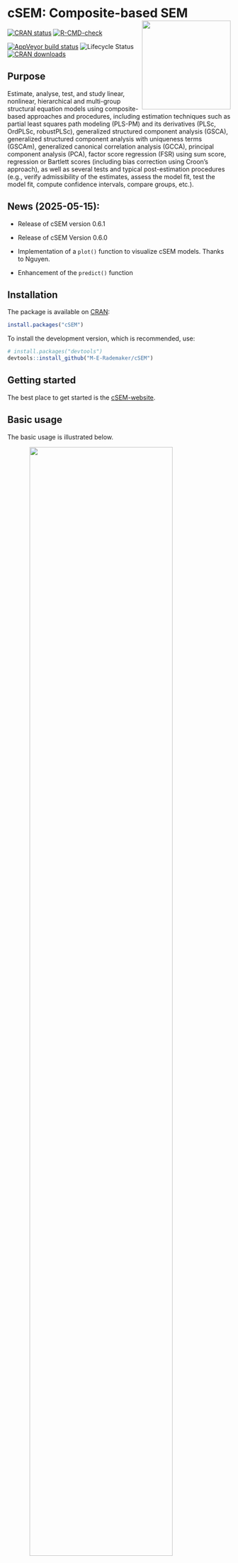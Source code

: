 
<!-- README.md is generated from README.Rmd. Please edit that file -->

# cSEM: Composite-based SEM <img src='man/figures/cSEMsticker.svg' align="right" height="200" /></a>

[![CRAN
status](https://www.r-pkg.org/badges/version/cSEM)](https://cran.r-project.org/package=cSEM)
[![R-CMD-check](https://github.com/FloSchuberth/cSEM/workflows/R-CMD-check/badge.svg)](https://github.com/FloSchuberth/cSEM/actions)
<!-- [![Build Status](https://travis-ci.com/M-E-Rademaker/cSEM.svg?branch=master)](https://travis-ci.com/M-E-Rademaker/cSEM) -->
[![AppVeyor build
status](https://ci.appveyor.com/api/projects/status/github/M-E-Rademaker/cSEM?branch=master&svg=true)](https://ci.appveyor.com/project/M-E-Rademaker/csem)
![Lifecycle
Status](https://img.shields.io/badge/lifecycle-maturing-blue.svg)
[![CRAN
downloads](https://cranlogs.r-pkg.org/badges/cSEM)](https://cran.r-project.org/package=cSEM)

## Purpose

Estimate, analyse, test, and study linear, nonlinear, hierarchical and
multi-group structural equation models using composite-based approaches
and procedures, including estimation techniques such as partial least
squares path modeling (PLS-PM) and its derivatives (PLSc, OrdPLSc,
robustPLSc), generalized structured component analysis (GSCA),
generalized structured component analysis with uniqueness terms (GSCAm),
generalized canonical correlation analysis (GCCA), principal component
analysis (PCA), factor score regression (FSR) using sum score,
regression or Bartlett scores (including bias correction using Croon’s
approach), as well as several tests and typical post-estimation
procedures (e.g., verify admissibility of the estimates, assess the
model fit, test the model fit, compute confidence intervals, compare
groups, etc.).

## News (2025-05-15):

- Release of cSEM version 0.6.1

- Release of cSEM Version 0.6.0

- Implementation of a `plot()` function to visualize cSEM models. Thanks
  to Nguyen.

- Enhancement of the `predict()` function

## Installation

The package is available on [CRAN](https://cran.r-project.org/):

``` r
install.packages("cSEM")
```

To install the development version, which is recommended, use:

``` r
# install.packages("devtools")
devtools::install_github("M-E-Rademaker/cSEM")
```

## Getting started

The best place to get started is the
[cSEM-website](https://floschuberth.github.io/cSEM/).

## Basic usage

The basic usage is illustrated below.

<img src="man/figures/api.png" width="80%" style="display: block; margin: auto;" />

Usually, using `cSEM` is the same 3 step procedure:

> 1.  Pick a dataset and specify a model using [lavaan
>     syntax](https://lavaan.ugent.be/tutorial/syntax1.html)
> 2.  Use `csem()`
> 3.  Apply one of the post-estimation functions listed below on the
>     resulting object.

## Post-Estimation Functions

There are five major post-estimation verbs, three test family functions
and three do-family of function:

- `assess()` : assess the model using common quality criteria
- `infer()` : calculate common inferential quantities (e.g., standard
  errors, confidence intervals)
- `predict()` : predict endogenous indicator values
- `plot()` : Plot the cSEM model
- `summarize()` : summarize the results
- `verify()` : verify admissibility of the estimates

Tests are performed by using the test family of functions. Currently,
the following tests are implemented:

- `testCVPAT()` performs a cross-validated predictive ability test
- `testOMF()` : performs a test for overall model fit
- `testMICOM()` : performs a test for composite measurement invariance
- `testMGD()` : performs several tests to assess multi-group differences
- `testHausman()` : performs the regression-based Hausman test to test
  for endogeneity

Other miscellaneous post-estimation functions belong do the do-family of
functions. Currently, three do functions are implemented:

- `doIPMA()`: performs an importance-performance matrix analysis
- `doNonlinearEffectsAnalysis()`: performs a nonlinear effects analysis
  such as floodlight and surface analysis
- `doRedundancyAnalysis()`: performs a redundancy analysis

All functions require a `cSEMResults` object.

## Example

Models are defined using [lavaan
syntax](https://lavaan.ugent.be/tutorial/syntax1.html) with some slight
modifications (see the [Specifying a
model](https://floschuberth.github.io/cSEM/articles/cSEM.html#using-csem)
section on the [cSEM-website](https://floschuberth.github.io/cSEM/)).
For illustration we use the build-in and well-known `satisfaction`
dataset.

``` r
require(cSEM)
    
## Note: The operator "<~" tells cSEM that the construct to its left is modeled
##       as a composite.
##       The operator "=~" tells cSEM that the construct to its left is modeled
##       as a common factor.
##       The operator "~" tells cSEM which are the dependent (left-hand side) and
##       independent variables (right-hand side).
    
model <- "
# Structural model
EXPE ~ IMAG
QUAL ~ EXPE
VAL  ~ EXPE + QUAL
SAT  ~ IMAG + EXPE + QUAL + VAL 
LOY  ~ IMAG + SAT

# Composite model
IMAG <~ imag1 + imag2 + imag3
EXPE <~ expe1 + expe2 + expe3 
QUAL <~ qual1 + qual2 + qual3 + qual4 + qual5
VAL  <~ val1  + val2  + val3

# Reflective measurement model
SAT  =~ sat1  + sat2  + sat3  + sat4
LOY  =~ loy1  + loy2  + loy3  + loy4
"
```

The estimation is conducted using the `csem()` function.

``` r
# Estimate using defaults
res <- csem(.data = satisfaction, .model = model)
res
```

    ## ________________________________________________________________________________
    ## ----------------------------------- Overview -----------------------------------
    ## 
    ## Estimation was successful.
    ## 
    ## The result is a list of class cSEMResults with list elements:
    ## 
    ##  - Estimates
    ##  - Information
    ## 
    ## To get an overview or help type:
    ## 
    ##  - ?cSEMResults
    ##  - str(<object-name>)
    ##  - listviewer::jsondedit(<object-name>, mode = 'view')
    ## 
    ## If you wish to access the list elements directly type e.g. 
    ## 
    ##  - <object-name>$Estimates
    ## 
    ## Available postestimation commands:
    ## 
    ##  - assess(<object-name>)
    ##  - infer(<object-name)
    ##  - predict(<object-name>)
    ##  - summarize(<object-name>)
    ##  - verify(<object-name>)
    ## ________________________________________________________________________________

This is equal to:

``` r
csem(
   .data                        = satisfaction,
   .model                       = model,
   .approach_cor_robust         = "none",
   .approach_nl                 = "sequential",
   .approach_paths              = "OLS",
   .approach_weights            = "PLS-PM",
   .conv_criterion              = "diff_absolute",
   .disattenuate                = TRUE,
   .dominant_indicators         = NULL,
   .estimate_structural         = TRUE,
   .id                          = NULL,
   .iter_max                    = 100,
   .normality                   = FALSE,
   .PLS_approach_cf             = "dist_squared_euclid",
   .PLS_ignore_structural_model = FALSE,
   .PLS_modes                   = NULL,
   .PLS_weight_scheme_inner     = "path",
   .reliabilities               = NULL,
   .starting_values             = NULL,
   .tolerance                   = 1e-05,
   .resample_method             = "none", 
   .resample_method2            = "none",
   .R                           = 499,
   .R2                          = 199,
   .handle_inadmissibles        = "drop",
   .user_funs                   = NULL,
   .eval_plan                   = "sequential",
   .seed                        = NULL,
   .sign_change_option          = "none"
    )
```

The result is always a named list of class `cSEMResults`.

To access list elements use `$`:

``` r
res$Estimates$Loading_estimates 
res$Information$Model
```

A useful tool to examine a list is the [listviewer
package](https://github.com/timelyportfolio/listviewer/). If you are new
to `cSEM` this might be a good way to familiarize yourself with the
structure of a `cSEMResults` object.

``` r
listviewer::jsonedit(res, mode = "view") # requires the listviewer package.
```

Apply post-estimation functions:

``` r
## Get a summary
summarize(res) 
```

    ## ________________________________________________________________________________
    ## ----------------------------------- Overview -----------------------------------
    ## 
    ##  General information:
    ##  ------------------------
    ##  Estimation status                  = Ok
    ##  Number of observations             = 250
    ##  Weight estimator                   = PLS-PM
    ##  Inner weighting scheme             = "path"
    ##  Type of indicator correlation      = Pearson
    ##  Path model estimator               = OLS
    ##  Second-order approach              = NA
    ##  Type of path model                 = Linear
    ##  Disattenuated                      = Yes (PLSc)
    ## 
    ##  Construct details:
    ##  ------------------
    ##  Name  Modeled as     Order         Mode      
    ## 
    ##  IMAG  Composite      First order   "modeB"   
    ##  EXPE  Composite      First order   "modeB"   
    ##  QUAL  Composite      First order   "modeB"   
    ##  VAL   Composite      First order   "modeB"   
    ##  SAT   Common factor  First order   "modeA"   
    ##  LOY   Common factor  First order   "modeA"   
    ## 
    ## ----------------------------------- Estimates ----------------------------------
    ## 
    ## Estimated path coefficients:
    ## ============================
    ##   Path           Estimate  Std. error   t-stat.   p-value
    ##   EXPE ~ IMAG      0.4714          NA        NA        NA
    ##   QUAL ~ EXPE      0.8344          NA        NA        NA
    ##   VAL ~ EXPE       0.0457          NA        NA        NA
    ##   VAL ~ QUAL       0.7013          NA        NA        NA
    ##   SAT ~ IMAG       0.2450          NA        NA        NA
    ##   SAT ~ EXPE      -0.0172          NA        NA        NA
    ##   SAT ~ QUAL       0.2215          NA        NA        NA
    ##   SAT ~ VAL        0.5270          NA        NA        NA
    ##   LOY ~ IMAG       0.1819          NA        NA        NA
    ##   LOY ~ SAT        0.6283          NA        NA        NA
    ## 
    ## Estimated loadings:
    ## ===================
    ##   Loading          Estimate  Std. error   t-stat.   p-value
    ##   IMAG =~ imag1      0.6306          NA        NA        NA
    ##   IMAG =~ imag2      0.9246          NA        NA        NA
    ##   IMAG =~ imag3      0.9577          NA        NA        NA
    ##   EXPE =~ expe1      0.7525          NA        NA        NA
    ##   EXPE =~ expe2      0.9348          NA        NA        NA
    ##   EXPE =~ expe3      0.7295          NA        NA        NA
    ##   QUAL =~ qual1      0.7861          NA        NA        NA
    ##   QUAL =~ qual2      0.9244          NA        NA        NA
    ##   QUAL =~ qual3      0.7560          NA        NA        NA
    ##   QUAL =~ qual4      0.7632          NA        NA        NA
    ##   QUAL =~ qual5      0.7834          NA        NA        NA
    ##   VAL =~ val1        0.9518          NA        NA        NA
    ##   VAL =~ val2        0.8056          NA        NA        NA
    ##   VAL =~ val3        0.6763          NA        NA        NA
    ##   SAT =~ sat1        0.9243          NA        NA        NA
    ##   SAT =~ sat2        0.8813          NA        NA        NA
    ##   SAT =~ sat3        0.7127          NA        NA        NA
    ##   SAT =~ sat4        0.7756          NA        NA        NA
    ##   LOY =~ loy1        0.9097          NA        NA        NA
    ##   LOY =~ loy2        0.5775          NA        NA        NA
    ##   LOY =~ loy3        0.9043          NA        NA        NA
    ##   LOY =~ loy4        0.4917          NA        NA        NA
    ## 
    ## Estimated weights:
    ## ==================
    ##   Weight           Estimate  Std. error   t-stat.   p-value
    ##   IMAG <~ imag1      0.0156          NA        NA        NA
    ##   IMAG <~ imag2      0.4473          NA        NA        NA
    ##   IMAG <~ imag3      0.6020          NA        NA        NA
    ##   EXPE <~ expe1      0.2946          NA        NA        NA
    ##   EXPE <~ expe2      0.6473          NA        NA        NA
    ##   EXPE <~ expe3      0.2374          NA        NA        NA
    ##   QUAL <~ qual1      0.2370          NA        NA        NA
    ##   QUAL <~ qual2      0.4712          NA        NA        NA
    ##   QUAL <~ qual3      0.1831          NA        NA        NA
    ##   QUAL <~ qual4      0.1037          NA        NA        NA
    ##   QUAL <~ qual5      0.2049          NA        NA        NA
    ##   VAL <~ val1        0.7163          NA        NA        NA
    ##   VAL <~ val2        0.2202          NA        NA        NA
    ##   VAL <~ val3        0.2082          NA        NA        NA
    ##   SAT <~ sat1        0.3209          NA        NA        NA
    ##   SAT <~ sat2        0.3059          NA        NA        NA
    ##   SAT <~ sat3        0.2474          NA        NA        NA
    ##   SAT <~ sat4        0.2692          NA        NA        NA
    ##   LOY <~ loy1        0.3834          NA        NA        NA
    ##   LOY <~ loy2        0.2434          NA        NA        NA
    ##   LOY <~ loy3        0.3812          NA        NA        NA
    ##   LOY <~ loy4        0.2073          NA        NA        NA
    ## 
    ## Estimated indicator correlations:
    ## =================================
    ##   Correlation       Estimate  Std. error   t-stat.   p-value
    ##   imag1 ~~ imag2      0.6437          NA        NA        NA
    ##   imag1 ~~ imag3      0.5433          NA        NA        NA
    ##   imag2 ~~ imag3      0.7761          NA        NA        NA
    ##   expe1 ~~ expe2      0.5353          NA        NA        NA
    ##   expe1 ~~ expe3      0.4694          NA        NA        NA
    ##   expe2 ~~ expe3      0.5467          NA        NA        NA
    ##   qual1 ~~ qual2      0.6053          NA        NA        NA
    ##   qual1 ~~ qual3      0.5406          NA        NA        NA
    ##   qual1 ~~ qual4      0.5662          NA        NA        NA
    ##   qual1 ~~ qual5      0.5180          NA        NA        NA
    ##   qual2 ~~ qual3      0.6187          NA        NA        NA
    ##   qual2 ~~ qual4      0.6517          NA        NA        NA
    ##   qual2 ~~ qual5      0.6291          NA        NA        NA
    ##   qual3 ~~ qual4      0.4752          NA        NA        NA
    ##   qual3 ~~ qual5      0.5074          NA        NA        NA
    ##   qual4 ~~ qual5      0.6402          NA        NA        NA
    ##   val1 ~~ val2        0.6344          NA        NA        NA
    ##   val1 ~~ val3        0.4602          NA        NA        NA
    ##   val2 ~~ val3        0.6288          NA        NA        NA
    ## 
    ## ------------------------------------ Effects -----------------------------------
    ## 
    ## Estimated total effects:
    ## ========================
    ##   Total effect    Estimate  Std. error   t-stat.   p-value
    ##   EXPE ~ IMAG       0.4714          NA        NA        NA
    ##   QUAL ~ IMAG       0.3933          NA        NA        NA
    ##   QUAL ~ EXPE       0.8344          NA        NA        NA
    ##   VAL ~ IMAG        0.2974          NA        NA        NA
    ##   VAL ~ EXPE        0.6309          NA        NA        NA
    ##   VAL ~ QUAL        0.7013          NA        NA        NA
    ##   SAT ~ IMAG        0.4807          NA        NA        NA
    ##   SAT ~ EXPE        0.5001          NA        NA        NA
    ##   SAT ~ QUAL        0.5911          NA        NA        NA
    ##   SAT ~ VAL         0.5270          NA        NA        NA
    ##   LOY ~ IMAG        0.4840          NA        NA        NA
    ##   LOY ~ EXPE        0.3142          NA        NA        NA
    ##   LOY ~ QUAL        0.3714          NA        NA        NA
    ##   LOY ~ VAL         0.3311          NA        NA        NA
    ##   LOY ~ SAT         0.6283          NA        NA        NA
    ## 
    ## Estimated indirect effects:
    ## ===========================
    ##   Indirect effect    Estimate  Std. error   t-stat.   p-value
    ##   QUAL ~ IMAG          0.3933          NA        NA        NA
    ##   VAL ~ IMAG           0.2974          NA        NA        NA
    ##   VAL ~ EXPE           0.5852          NA        NA        NA
    ##   SAT ~ IMAG           0.2357          NA        NA        NA
    ##   SAT ~ EXPE           0.5173          NA        NA        NA
    ##   SAT ~ QUAL           0.3696          NA        NA        NA
    ##   LOY ~ IMAG           0.3020          NA        NA        NA
    ##   LOY ~ EXPE           0.3142          NA        NA        NA
    ##   LOY ~ QUAL           0.3714          NA        NA        NA
    ##   LOY ~ VAL            0.3311          NA        NA        NA
    ## ________________________________________________________________________________

``` r
## Verify admissibility of the results
verify(res) 
```

    ## ________________________________________________________________________________
    ## 
    ## Verify admissibility:
    ## 
    ##   admissible
    ## 
    ## Details:
    ## 
    ##   Code   Status    Description
    ##   1      ok        Convergence achieved                                   
    ##   2      ok        All absolute standardized loading estimates <= 1       
    ##   3      ok        Construct VCV is positive semi-definite                
    ##   4      ok        All reliability estimates <= 1                         
    ##   5      ok        Model-implied indicator VCV is positive semi-definite  
    ## ________________________________________________________________________________

``` r
## Test overall model fit
testOMF(res)
```

    ## ________________________________________________________________________________
    ## --------- Test for overall model fit based on Beran & Srivastava (1985) --------
    ## 
    ## Null hypothesis:
    ## 
    ##        ┌──────────────────────────────────────────────────────────────────┐
    ##        │                                                                  │
    ##        │   H0: The model-implied indicator covariance matrix equals the   │
    ##        │   population indicator covariance matrix.                        │
    ##        │                                                                  │
    ##        └──────────────────────────────────────────────────────────────────┘
    ## 
    ## Test statistic and critical value: 
    ## 
    ##                                      Critical value
    ##  Distance measure    Test statistic    95%   
    ##  dG                      0.6493      0.3250  
    ##  SRMR                    0.0940      0.0523  
    ##  dL                      2.2340      0.6921  
    ##  dML                     2.9219      1.6139  
    ##  
    ## 
    ## Decision: 
    ## 
    ##                          Significance level
    ##  Distance measure          95%   
    ##  dG                      reject  
    ##  SRMR                    reject  
    ##  dL                      reject  
    ##  dML                     reject  
    ##  
    ## Additional information:
    ## 
    ##  Out of 499 bootstrap replications 472 are admissible.
    ##  See ?verify() for what constitutes an inadmissible result.
    ## 
    ##  The seed used was: 1435398027
    ## ________________________________________________________________________________

``` r
## Assess the model
assess(res)
```

    ## ________________________________________________________________________________
    ## 
    ##  Construct        AVE           R2          R2_adj    
    ##  SAT            0.6851        0.7624        0.7585    
    ##  LOY            0.5552        0.5868        0.5834    
    ##  EXPE             NA          0.2222        0.2190    
    ##  QUAL             NA          0.6963        0.6951    
    ##  VAL              NA          0.5474        0.5438    
    ## 
    ## -------------- Common (internal consistency) reliability estimates -------------
    ## 
    ##  Construct Cronbachs_alpha   Joereskogs_rho   Dijkstra-Henselers_rho_A 
    ##  SAT        0.8940           0.8960                0.9051          
    ##  LOY        0.8194           0.8237                0.8761          
    ## 
    ## ----------- Alternative (internal consistency) reliability estimates -----------
    ## 
    ##  Construct       RhoC         RhoC_mm    RhoC_weighted
    ##  SAT            0.8960        0.8938        0.9051    
    ##  LOY            0.8237        0.8011        0.8761    
    ## 
    ##  Construct  RhoC_weighted_mm     RhoT      RhoT_weighted
    ##  SAT            0.9051        0.8940        0.8869    
    ##  LOY            0.8761        0.8194        0.7850    
    ## 
    ## --------------------------- Distance and fit measures --------------------------
    ## 
    ##  Geodesic distance             = 0.6493432
    ##  Squared Euclidean distance    = 2.23402
    ##  ML distance                   = 2.921932
    ## 
    ##  Chi_square       = 727.5611
    ##  Chi_square_df    = 3.954137
    ##  CFI              = 0.8598825
    ##  CN               = 75.14588
    ##  GFI              = 0.7280612
    ##  IFI              = 0.8615598
    ##  NFI              = 0.8229918
    ##  NNFI             = 0.8240917
    ##  RMSEA            = 0.108922
    ##  RMS_theta        = 0.05069299
    ##  SRMR             = 0.09396871
    ## 
    ##  Degrees of freedom       = 184
    ## 
    ## --------------------------- Model selection criteria ---------------------------
    ## 
    ##  Construct        AIC          AICc          AICu     
    ##  EXPE          -59.8152      192.2824      -57.8072   
    ##  QUAL          -294.9343     -42.8367      -292.9263  
    ##  VAL           -193.2127      58.9506      -190.1945  
    ##  SAT           -350.2874     -97.9418      -345.2368  
    ##  LOY           -215.9322      36.2311      -212.9141  
    ## 
    ##  Construct        BIC           FPE           GM      
    ##  EXPE          -52.7723       0.7872       259.8087   
    ##  QUAL          -287.8914      0.3074       271.8568   
    ##  VAL           -182.6483      0.4617       312.7010   
    ##  SAT           -332.6801      0.2463       278.2973   
    ##  LOY           -205.3678      0.4216       291.0665   
    ## 
    ##  Construct        HQ            HQc       Mallows_Cp  
    ##  EXPE          -56.9806      -56.8695       2.7658    
    ##  QUAL          -292.0997     -291.9886      14.8139   
    ##  VAL           -188.9608     -188.7516      52.1366   
    ##  SAT           -343.2010     -342.7088      10.6900   
    ##  LOY           -211.6804     -211.4711      30.5022   
    ## 
    ## ----------------------- Variance inflation factors (VIFs) ----------------------
    ## 
    ##   Dependent construct: 'VAL'
    ## 
    ##  Independent construct    VIF value 
    ##  EXPE                      3.2928   
    ##  QUAL                      3.2928   
    ## 
    ##   Dependent construct: 'SAT'
    ## 
    ##  Independent construct    VIF value 
    ##  EXPE                      3.2985   
    ##  QUAL                      4.4151   
    ##  IMAG                      1.7280   
    ##  VAL                       2.6726   
    ## 
    ##   Dependent construct: 'LOY'
    ## 
    ##  Independent construct    VIF value 
    ##  IMAG                      1.9345   
    ##  SAT                       1.9345   
    ## 
    ## -------------- Variance inflation factors (VIFs) for modeB weights -------------
    ## 
    ##   Construct: 'IMAG'
    ## 
    ##  Weight    VIF value 
    ##  imag1      1.7215   
    ##  imag2      3.0515   
    ##  imag3      2.5356   
    ## 
    ##   Construct: 'EXPE'
    ## 
    ##  Weight    VIF value 
    ##  expe1      1.4949   
    ##  expe2      1.6623   
    ##  expe3      1.5212   
    ## 
    ##   Construct: 'QUAL'
    ## 
    ##  Weight    VIF value 
    ##  qual1      1.8401   
    ##  qual2      2.5005   
    ##  qual3      1.7796   
    ##  qual4      2.1557   
    ##  qual5      2.0206   
    ## 
    ##   Construct: 'VAL'
    ## 
    ##  Weight    VIF value 
    ##  val1       1.6912   
    ##  val2       2.2049   
    ##  val3       1.6714   
    ## 
    ## -------------------------- Effect sizes (Cohen's f^2) --------------------------
    ## 
    ##   Dependent construct: 'EXPE'
    ## 
    ##  Independent construct       f^2    
    ##  IMAG                      0.2856   
    ## 
    ##   Dependent construct: 'QUAL'
    ## 
    ##  Independent construct       f^2    
    ##  EXPE                      2.2928   
    ## 
    ##   Dependent construct: 'VAL'
    ## 
    ##  Independent construct       f^2    
    ##  EXPE                      0.0014   
    ##  QUAL                      0.3301   
    ## 
    ##   Dependent construct: 'SAT'
    ## 
    ##  Independent construct       f^2    
    ##  IMAG                      0.1462   
    ##  EXPE                      0.0004   
    ##  QUAL                      0.0468   
    ##  VAL                       0.4373   
    ## 
    ##   Dependent construct: 'LOY'
    ## 
    ##  Independent construct       f^2    
    ##  IMAG                      0.0414   
    ##  SAT                       0.4938   
    ## 
    ## ----------------------- Discriminant validity assessment -----------------------
    ## 
    ##  Heterotrait-monotrait ratio of correlations matrix (HTMT matrix)
    ## 
    ##           SAT LOY
    ## SAT 1.0000000   0
    ## LOY 0.7432489   1
    ## 
    ## 
    ##  Advanced heterotrait-monotrait ratio of correlations matrix (HTMT2 matrix)
    ## 
    ##           SAT LOY
    ## SAT 1.0000000   0
    ## LOY 0.7140046   1
    ## 
    ## 
    ##  Fornell-Larcker matrix
    ## 
    ##           SAT       LOY
    ## SAT 0.6851491 0.5696460
    ## LOY 0.5696460 0.5551718
    ## 
    ## 
    ## ------------------------------------ Effects -----------------------------------
    ## 
    ## Estimated total effects:
    ## ========================
    ##   Total effect    Estimate  Std. error   t-stat.   p-value
    ##   EXPE ~ IMAG       0.4714          NA        NA        NA
    ##   QUAL ~ IMAG       0.3933          NA        NA        NA
    ##   QUAL ~ EXPE       0.8344          NA        NA        NA
    ##   VAL ~ IMAG        0.2974          NA        NA        NA
    ##   VAL ~ EXPE        0.6309          NA        NA        NA
    ##   VAL ~ QUAL        0.7013          NA        NA        NA
    ##   SAT ~ IMAG        0.4807          NA        NA        NA
    ##   SAT ~ EXPE        0.5001          NA        NA        NA
    ##   SAT ~ QUAL        0.5911          NA        NA        NA
    ##   SAT ~ VAL         0.5270          NA        NA        NA
    ##   LOY ~ IMAG        0.4840          NA        NA        NA
    ##   LOY ~ EXPE        0.3142          NA        NA        NA
    ##   LOY ~ QUAL        0.3714          NA        NA        NA
    ##   LOY ~ VAL         0.3311          NA        NA        NA
    ##   LOY ~ SAT         0.6283          NA        NA        NA
    ## 
    ## Estimated indirect effects:
    ## ===========================
    ##   Indirect effect    Estimate  Std. error   t-stat.   p-value
    ##   QUAL ~ IMAG          0.3933          NA        NA        NA
    ##   VAL ~ IMAG           0.2974          NA        NA        NA
    ##   VAL ~ EXPE           0.5852          NA        NA        NA
    ##   SAT ~ IMAG           0.2357          NA        NA        NA
    ##   SAT ~ EXPE           0.5173          NA        NA        NA
    ##   SAT ~ QUAL           0.3696          NA        NA        NA
    ##   LOY ~ IMAG           0.3020          NA        NA        NA
    ##   LOY ~ EXPE           0.3142          NA        NA        NA
    ##   LOY ~ QUAL           0.3714          NA        NA        NA
    ##   LOY ~ VAL            0.3311          NA        NA        NA
    ## ________________________________________________________________________________

``` r
## Predict indicator scores of endogenous constructs
predict(res)
```

    ## ________________________________________________________________________________
    ## ----------------------------------- Overview -----------------------------------
    ## 
    ##  Number of obs. training            = 225
    ##  Number of obs. test                = 25
    ##  Number of cv folds                 = 10
    ##  Number of repetitions              = 1
    ##  Handle inadmissibles               = stop
    ##  Estimator target                   = 'PLS-PM'
    ##  Estimator benchmark                = 'lm'
    ##  Disattenuation target              = 'TRUE'
    ##  Disattenuation benchmark           = 'FALSE'
    ##  Approach to predict                = 'earliest'
    ## 
    ## ------------------------------ Prediction metrics ------------------------------
    ## 
    ## 
    ##   Name      MAE target  MAE benchmark  RMSE target RMSE benchmark   Q2_predict
    ##   expe1         1.4556         1.6007       1.9052         2.1120       0.0593
    ##   expe2         1.4159         1.4995       1.9439         2.0341       0.1931
    ##   expe3         1.6304         1.7347       2.1238         2.2121       0.1271
    ##   qual1         1.4740         1.5633       1.9270         2.0706       0.1199
    ##   qual2         1.5761         1.5390       2.0460         2.0554       0.2118
    ##   qual3         1.7350         1.7318       2.2231         2.2706       0.1206
    ##   qual4         1.2346         1.1964       1.5994         1.6335       0.2282
    ##   qual5         1.5064         1.5112       1.9415         1.9621       0.1889
    ##   val1          1.4447         1.3658       1.8682         1.7639       0.2512
    ##   val2          1.2326         1.2260       1.6548         1.7262       0.1750
    ##   val3          1.4873         1.3888       1.9705         1.9331       0.1483
    ##   sat1          1.2469         1.2305       1.6435         1.6199       0.3427
    ##   sat2          1.2227         1.1980       1.6310         1.6213       0.3147
    ##   sat3          1.3372         1.2875       1.6663         1.7222       0.2161
    ##   sat4          1.3138         1.2554       1.6645         1.6325       0.2800
    ##   loy1          1.6853         1.6585       2.2295         2.2199       0.2744
    ##   loy2          1.4885         1.4893       1.9173         1.9841       0.1321
    ##   loy3          1.7060         1.6589       2.2828         2.2600       0.2706
    ##   loy4          1.6858         1.6848       2.1760         2.2958       0.0908
    ## ________________________________________________________________________________

#### Resampling and Inference

By default no inferential statistics are calculated since most
composite-based estimators have no closed-form expressions for standard
errors. Resampling is used instead. `cSEM` mostly relies on the
`bootstrap` procedure (although `jackknife` is implemented as well) to
estimate standard errors, test statistics, and critical quantiles.

`cSEM` offers two ways for resampling:

1.  Setting `.resample_method` in `csem()` to `"jackknife"` or
    `"bootstrap"` and subsequently using post-estimation functions
    `summarize()` or `infer()`.
2.  The same result is achieved by passing a `cSEMResults` object to
    `resamplecSEMResults()` and subsequently using post-estimation
    functions `summarize()` or `infer()`.

``` r
# Setting `.resample_method`
b1 <- csem(.data = satisfaction, .model = model, .resample_method = "bootstrap")
# Using resamplecSEMResults()
b2 <- resamplecSEMResults(res)
```

The `summarize()` function reports the inferential statistics:

``` r
summarize(b1)
```

    ## ________________________________________________________________________________
    ## ----------------------------------- Overview -----------------------------------
    ## 
    ##  General information:
    ##  ------------------------
    ##  Estimation status                  = Ok
    ##  Number of observations             = 250
    ##  Weight estimator                   = PLS-PM
    ##  Inner weighting scheme             = "path"
    ##  Type of indicator correlation      = Pearson
    ##  Path model estimator               = OLS
    ##  Second-order approach              = NA
    ##  Type of path model                 = Linear
    ##  Disattenuated                      = Yes (PLSc)
    ## 
    ##  Resample information:
    ##  ---------------------
    ##  Resample method                    = "bootstrap"
    ##  Number of resamples                = 499
    ##  Number of admissible results       = 484
    ##  Approach to handle inadmissibles   = "drop"
    ##  Sign change option                 = "none"
    ##  Random seed                        = 1977515262
    ## 
    ##  Construct details:
    ##  ------------------
    ##  Name  Modeled as     Order         Mode      
    ## 
    ##  IMAG  Composite      First order   "modeB"   
    ##  EXPE  Composite      First order   "modeB"   
    ##  QUAL  Composite      First order   "modeB"   
    ##  VAL   Composite      First order   "modeB"   
    ##  SAT   Common factor  First order   "modeA"   
    ##  LOY   Common factor  First order   "modeA"   
    ## 
    ## ----------------------------------- Estimates ----------------------------------
    ## 
    ## Estimated path coefficients:
    ## ============================
    ##                                                              CI_percentile   
    ##   Path           Estimate  Std. error   t-stat.   p-value         95%        
    ##   EXPE ~ IMAG      0.4714      0.0640    7.3620    0.0000 [ 0.3525; 0.6041 ] 
    ##   QUAL ~ EXPE      0.8344      0.0237   35.2259    0.0000 [ 0.7834; 0.8746 ] 
    ##   VAL ~ EXPE       0.0457      0.0880    0.5193    0.6036 [-0.1027; 0.2278 ] 
    ##   VAL ~ QUAL       0.7013      0.0840    8.3519    0.0000 [ 0.5243; 0.8539 ] 
    ##   SAT ~ IMAG       0.2450      0.0527    4.6468    0.0000 [ 0.1478; 0.3510 ] 
    ##   SAT ~ EXPE      -0.0172      0.0699   -0.2467    0.8052 [-0.1533; 0.1141 ] 
    ##   SAT ~ QUAL       0.2215      0.0955    2.3203    0.0203 [ 0.0409; 0.4150 ] 
    ##   SAT ~ VAL        0.5270      0.0877    6.0077    0.0000 [ 0.3423; 0.6807 ] 
    ##   LOY ~ IMAG       0.1819      0.0832    2.1864    0.0288 [ 0.0255; 0.3480 ] 
    ##   LOY ~ SAT        0.6283      0.0848    7.4083    0.0000 [ 0.4721; 0.7900 ] 
    ## 
    ## Estimated loadings:
    ## ===================
    ##                                                                CI_percentile   
    ##   Loading          Estimate  Std. error   t-stat.   p-value         95%        
    ##   IMAG =~ imag1      0.6306      0.0952    6.6224    0.0000 [ 0.4389; 0.8012 ] 
    ##   IMAG =~ imag2      0.9246      0.0386   23.9330    0.0000 [ 0.8249; 0.9780 ] 
    ##   IMAG =~ imag3      0.9577      0.0289   33.1944    0.0000 [ 0.8788; 0.9911 ] 
    ##   EXPE =~ expe1      0.7525      0.0768    9.8003    0.0000 [ 0.5672; 0.8676 ] 
    ##   EXPE =~ expe2      0.9348      0.0268   34.8163    0.0000 [ 0.8642; 0.9702 ] 
    ##   EXPE =~ expe3      0.7295      0.0712   10.2453    0.0000 [ 0.5768; 0.8405 ] 
    ##   QUAL =~ qual1      0.7861      0.0713   11.0301    0.0000 [ 0.6199; 0.8845 ] 
    ##   QUAL =~ qual2      0.9244      0.0214   43.1845    0.0000 [ 0.8720; 0.9573 ] 
    ##   QUAL =~ qual3      0.7560      0.0604   12.5064    0.0000 [ 0.6218; 0.8496 ] 
    ##   QUAL =~ qual4      0.7632      0.0531   14.3743    0.0000 [ 0.6462; 0.8520 ] 
    ##   QUAL =~ qual5      0.7834      0.0456   17.1646    0.0000 [ 0.6719; 0.8527 ] 
    ##   VAL =~ val1        0.9518      0.0210   45.2347    0.0000 [ 0.8984; 0.9832 ] 
    ##   VAL =~ val2        0.8056      0.0601   13.4012    0.0000 [ 0.6615; 0.9042 ] 
    ##   VAL =~ val3        0.6763      0.0714    9.4781    0.0000 [ 0.5234; 0.7999 ] 
    ##   SAT =~ sat1        0.9243      0.0223   41.4418    0.0000 [ 0.8741; 0.9612 ] 
    ##   SAT =~ sat2        0.8813      0.0274   32.1173    0.0000 [ 0.8216; 0.9308 ] 
    ##   SAT =~ sat3        0.7127      0.0561   12.6974    0.0000 [ 0.5969; 0.8043 ] 
    ##   SAT =~ sat4        0.7756      0.0515   15.0636    0.0000 [ 0.6644; 0.8675 ] 
    ##   LOY =~ loy1        0.9097      0.0520   17.4780    0.0000 [ 0.7958; 0.9895 ] 
    ##   LOY =~ loy2        0.5775      0.0876    6.5891    0.0000 [ 0.3783; 0.7264 ] 
    ##   LOY =~ loy3        0.9043      0.0427   21.1566    0.0000 [ 0.8064; 0.9770 ] 
    ##   LOY =~ loy4        0.4917      0.0956    5.1452    0.0000 [ 0.3125; 0.6821 ] 
    ## 
    ## Estimated weights:
    ## ==================
    ##                                                                CI_percentile   
    ##   Weight           Estimate  Std. error   t-stat.   p-value         95%        
    ##   IMAG <~ imag1      0.0156      0.1142    0.1369    0.8911 [-0.1863; 0.2543 ] 
    ##   IMAG <~ imag2      0.4473      0.1458    3.0679    0.0022 [ 0.1813; 0.7350 ] 
    ##   IMAG <~ imag3      0.6020      0.1382    4.3572    0.0000 [ 0.3181; 0.8331 ] 
    ##   EXPE <~ expe1      0.2946      0.1158    2.5450    0.0109 [ 0.0609; 0.5113 ] 
    ##   EXPE <~ expe2      0.6473      0.0810    7.9964    0.0000 [ 0.4796; 0.7816 ] 
    ##   EXPE <~ expe3      0.2374      0.0923    2.5713    0.0101 [ 0.0562; 0.4040 ] 
    ##   QUAL <~ qual1      0.2370      0.0916    2.5883    0.0096 [ 0.0738; 0.4230 ] 
    ##   QUAL <~ qual2      0.4712      0.0756    6.2361    0.0000 [ 0.3216; 0.6112 ] 
    ##   QUAL <~ qual3      0.1831      0.0806    2.2725    0.0231 [ 0.0168; 0.3288 ] 
    ##   QUAL <~ qual4      0.1037      0.0617    1.6804    0.0929 [-0.0057; 0.2300 ] 
    ##   QUAL <~ qual5      0.2049      0.0570    3.5919    0.0003 [ 0.0856; 0.3090 ] 
    ##   VAL <~ val1        0.7163      0.0899    7.9683    0.0000 [ 0.5290; 0.8811 ] 
    ##   VAL <~ val2        0.2202      0.0905    2.4336    0.0149 [ 0.0454; 0.4062 ] 
    ##   VAL <~ val3        0.2082      0.0586    3.5516    0.0004 [ 0.0883; 0.3139 ] 
    ##   SAT <~ sat1        0.3209      0.0156   20.5296    0.0000 [ 0.2937; 0.3547 ] 
    ##   SAT <~ sat2        0.3059      0.0142   21.5290    0.0000 [ 0.2827; 0.3375 ] 
    ##   SAT <~ sat3        0.2474      0.0122   20.2398    0.0000 [ 0.2213; 0.2683 ] 
    ##   SAT <~ sat4        0.2692      0.0123   21.8476    0.0000 [ 0.2454; 0.2916 ] 
    ##   LOY <~ loy1        0.3834      0.0273   14.0506    0.0000 [ 0.3266; 0.4380 ] 
    ##   LOY <~ loy2        0.2434      0.0314    7.7566    0.0000 [ 0.1702; 0.2948 ] 
    ##   LOY <~ loy3        0.3812      0.0267   14.2502    0.0000 [ 0.3298; 0.4309 ] 
    ##   LOY <~ loy4        0.2073      0.0356    5.8233    0.0000 [ 0.1410; 0.2821 ] 
    ## 
    ## Estimated indicator correlations:
    ## =================================
    ##                                                                 CI_percentile   
    ##   Correlation       Estimate  Std. error   t-stat.   p-value         95%        
    ##   imag1 ~~ imag2      0.6437      0.0669    9.6187    0.0000 [ 0.4950; 0.7655 ] 
    ##   imag1 ~~ imag3      0.5433      0.0681    7.9783    0.0000 [ 0.4038; 0.6783 ] 
    ##   imag2 ~~ imag3      0.7761      0.0377   20.5965    0.0000 [ 0.7038; 0.8448 ] 
    ##   expe1 ~~ expe2      0.5353      0.0579    9.2489    0.0000 [ 0.4101; 0.6323 ] 
    ##   expe1 ~~ expe3      0.4694      0.0586    8.0072    0.0000 [ 0.3537; 0.5865 ] 
    ##   expe2 ~~ expe3      0.5467      0.0591    9.2453    0.0000 [ 0.4313; 0.6512 ] 
    ##   qual1 ~~ qual2      0.6053      0.0604   10.0187    0.0000 [ 0.4773; 0.7063 ] 
    ##   qual1 ~~ qual3      0.5406      0.0620    8.7262    0.0000 [ 0.4062; 0.6377 ] 
    ##   qual1 ~~ qual4      0.5662      0.0641    8.8274    0.0000 [ 0.4442; 0.6822 ] 
    ##   qual1 ~~ qual5      0.5180      0.0688    7.5334    0.0000 [ 0.3753; 0.6428 ] 
    ##   qual2 ~~ qual3      0.6187      0.0528   11.7130    0.0000 [ 0.4954; 0.7022 ] 
    ##   qual2 ~~ qual4      0.6517      0.0593   10.9968    0.0000 [ 0.5210; 0.7559 ] 
    ##   qual2 ~~ qual5      0.6291      0.0574   10.9637    0.0000 [ 0.5080; 0.7250 ] 
    ##   qual3 ~~ qual4      0.4752      0.0616    7.7088    0.0000 [ 0.3453; 0.5831 ] 
    ##   qual3 ~~ qual5      0.5074      0.0606    8.3760    0.0000 [ 0.3788; 0.6139 ] 
    ##   qual4 ~~ qual5      0.6402      0.0568   11.2775    0.0000 [ 0.5190; 0.7359 ] 
    ##   val1 ~~ val2        0.6344      0.0531   11.9377    0.0000 [ 0.5227; 0.7338 ] 
    ##   val1 ~~ val3        0.4602      0.0684    6.7307    0.0000 [ 0.3247; 0.5922 ] 
    ##   val2 ~~ val3        0.6288      0.0645    9.7494    0.0000 [ 0.4793; 0.7373 ] 
    ## 
    ## ------------------------------------ Effects -----------------------------------
    ## 
    ## Estimated total effects:
    ## ========================
    ##                                                               CI_percentile   
    ##   Total effect    Estimate  Std. error   t-stat.   p-value         95%        
    ##   EXPE ~ IMAG       0.4714      0.0640    7.3620    0.0000 [ 0.3525; 0.6041 ] 
    ##   QUAL ~ IMAG       0.3933      0.0601    6.5404    0.0000 [ 0.2804; 0.5152 ] 
    ##   QUAL ~ EXPE       0.8344      0.0237   35.2259    0.0000 [ 0.7834; 0.8746 ] 
    ##   VAL ~ IMAG        0.2974      0.0611    4.8645    0.0000 [ 0.1970; 0.4252 ] 
    ##   VAL ~ EXPE        0.6309      0.0516   12.2352    0.0000 [ 0.5300; 0.7305 ] 
    ##   VAL ~ QUAL        0.7013      0.0840    8.3519    0.0000 [ 0.5243; 0.8539 ] 
    ##   SAT ~ IMAG        0.4807      0.0663    7.2488    0.0000 [ 0.3556; 0.6152 ] 
    ##   SAT ~ EXPE        0.5001      0.0547    9.1357    0.0000 [ 0.3901; 0.6035 ] 
    ##   SAT ~ QUAL        0.5911      0.0908    6.5110    0.0000 [ 0.3895; 0.7502 ] 
    ##   SAT ~ VAL         0.5270      0.0877    6.0077    0.0000 [ 0.3423; 0.6807 ] 
    ##   LOY ~ IMAG        0.4840      0.0672    7.2055    0.0000 [ 0.3582; 0.6266 ] 
    ##   LOY ~ EXPE        0.3142      0.0528    5.9525    0.0000 [ 0.2136; 0.4154 ] 
    ##   LOY ~ QUAL        0.3714      0.0829    4.4819    0.0000 [ 0.2180; 0.5392 ] 
    ##   LOY ~ VAL         0.3311      0.0782    4.2348    0.0000 [ 0.1895; 0.4858 ] 
    ##   LOY ~ SAT         0.6283      0.0848    7.4083    0.0000 [ 0.4721; 0.7900 ] 
    ## 
    ## Estimated indirect effects:
    ## ===========================
    ##                                                                  CI_percentile   
    ##   Indirect effect    Estimate  Std. error   t-stat.   p-value         95%        
    ##   QUAL ~ IMAG          0.3933      0.0601    6.5404    0.0000 [ 0.2804; 0.5152 ] 
    ##   VAL ~ IMAG           0.2974      0.0611    4.8645    0.0000 [ 0.1970; 0.4252 ] 
    ##   VAL ~ EXPE           0.5852      0.0717    8.1581    0.0000 [ 0.4398; 0.7218 ] 
    ##   SAT ~ IMAG           0.2357      0.0484    4.8657    0.0000 [ 0.1492; 0.3401 ] 
    ##   SAT ~ EXPE           0.5173      0.0625    8.2764    0.0000 [ 0.4006; 0.6383 ] 
    ##   SAT ~ QUAL           0.3696      0.0615    6.0090    0.0000 [ 0.2420; 0.4795 ] 
    ##   LOY ~ IMAG           0.3020      0.0552    5.4680    0.0000 [ 0.2020; 0.4177 ] 
    ##   LOY ~ EXPE           0.3142      0.0528    5.9525    0.0000 [ 0.2136; 0.4154 ] 
    ##   LOY ~ QUAL           0.3714      0.0829    4.4819    0.0000 [ 0.2180; 0.5392 ] 
    ##   LOY ~ VAL            0.3311      0.0782    4.2348    0.0000 [ 0.1895; 0.4858 ] 
    ## ________________________________________________________________________________

Several bootstrap-based confidence intervals are implemented, see
`?infer()`:

``` r
infer(b1, .quantity = c("CI_standard_z", "CI_percentile")) # no print method yet
```

Both bootstrap and jackknife resampling support platform-independent
multiprocessing as well as setting random seeds via the [future
framework](https://github.com/futureverse/future/). For multiprocessing
simply set `.eval_plan = "multisession"` in which case the maximum
number of available cores is used if not on Windows. On Windows as many
separate R instances are opened in the background as there are cores
available instead. Note that this naturally has some overhead so for a
small number of resamples multiprocessing will not always be faster
compared to sequential (single core) processing (the default). Seeds are
set via the `.seed` argument.

``` r
b <- csem(
  .data            = satisfaction,
  .model           = model, 
  .resample_method = "bootstrap",
  .R               = 999,
  .seed            = 98234,
  .eval_plan       = "multisession")
```
